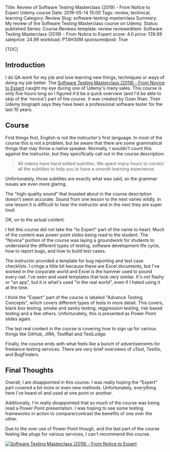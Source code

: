 Title: Review of Software Testing Masterclass (2019) - From Notice to Expert Udemy course
Date: 2019-05-14 15:00
Tags: review, technical, learning
Category: Review
Slug: software-testing-masterclass
Summary: My review of the Software Testing Masterclass course on Udemy.
Status: published
Series: Course Reviews
template: review
revieweditem: Software Testing Masterclass (2019) - From Notice to Expert
score: 4.0
price: 139.99
saleprice: 24.99
workload: PT4H30M
sponsoredpost: True

[TOC]

## Introduction

I do QA work for my job and love learning new things, techniques or ways of doing
my job better. The [Software Testing Masterclass (2019) - From Novice to Expert][afflink]
caught my eye during one of Udemy's many sales. This course is only five hours long
so I figured it'd be a quick overview (and I'd be able to skip of the 'novice') part
of the course. It was created by Ozan İlhan. Their Udemy biograph says they
have been a professional software tester for the last 10 years.

## Course

First things first, English is not the instructor's first language. In most of the
course this is not a problem, but be aware that there are some grammatical things
that may throw a native speaker. Normally, I wouldn't count this against the
instructor, but they specifically call out in the course description:

> All videos have hand edited subtitles. We spent many hours to correct all the subtitles to help you to have a smooth learning experience.

Unfortunately, those subtitles are exactly what was said, so the grammar issues
are even more glaring.

The "high-quality sound" that boasted about in the course description doesn't
seem accurate. Sound from one lesson to the next varies wildly. In one lesson
it is difficult to hear the instructor and in the next they are super loud.

OK, on to the actual content.

I felt this course did not take the "to Expert" part of the name to heart. Much
of the content was power point slides being read to the student. The "Novice"
portion of the course was laying a groundwork for students to understand the
different types of testing, software development life cycle, how to report bugs,
and how to build test cases.

The instructor provided a template for bug reporting and test case checklists. I
cringe a little bit because these are Excel documents, but I've worked in the
corporate world and Excel is the hammer used to pound every nail. I've seen and used
templates that look very similar. It's not flashy or "an app", but it is what's
used "in the real world", even if I hated using it at the time.

I think the "Expert" part of the course is labeled "Advance Testing Concepts",
which covers different types of tests in more detail. This covers, black box testing,
smoke and sanity testing, reggression testing, risk based testing and a few others.
Unfortunately, this is presented as Power Point slides again.

The last real content in the course is covering how to sign up for various
things like GitHub, JIRA, TestRail and TestLodge.

Finally, the course ends with what feels like a bunch of advertisements for
freelance testing services. There are very brief overviews of uTest, Testlio,
and BugFinders.

## Final Thoughts

Overall, I am disappointed in this course. I was really hoping the "Expert" part
covered a bit more or even new methods. Unfortunately, everything here I've heard
of and used at one point or another.

Additionally, I'm really disappointed that so much of the course was being read
a Power Point presentation. I was hoping to see some testing frameworks in action
to compare/contrast the benefits of one over the other.

Due to the over use of Power Point though, and the last part of the course feeling
like plugs for various services, I can't recommend this course.

[![Software Testing Masterclass (2019) - From Notice to Expert][certificate]][courselink]


 [certificate]: {attach}images/udemy-testing-masterclass.jpg
 [afflink]: https://click.linksynergy.com/link?id=upT2m3Gzivc&offerid=1597309.391976620620375801927472&type=2&murl=https%3a%2f%2fwww.udemy.com%2fcourse%2fsoftware-testing-masterclass-from-novice-to-expert%2f
 [courselink]: https://ude.my/UC-1F1K67C9